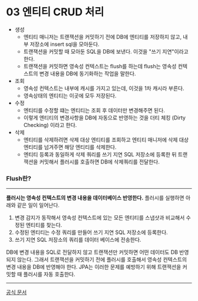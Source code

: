 # 03 엔티티 CRUD 처리

- 생성
  - 엔티티 매니저는 트랜잭션을 커밋하기 전에 DB에 엔티티를 저장하지 않고, 내부 저장소에 insert sql을 모아둔다.
  - 트랜잭션을 커밋할 때 모아둔 SQL을 DB에 보낸다. 이것을 "쓰기 지연"이라고 한다.
  - 트랜잭션을 커밋하면 영속성 컨텍스트는 flush를 하는데 flush는 영속성 컨텍스트의 변경 내용을 DB에 동기화하는 작업을 말한다.
- 조회
  - 영속성 컨텍스트는 내부에 캐시를 가지고 있는데, 이것을 1차 캐시라 부른다.
  - 영속상태의 엔티티는 이곳에 모두 저장된다.
- 수정
  - 엔티티를 수정할 떄는 엔티티는 조회 후 데이터만 변경해주면 된다.
  - 이렇게 엔티티의 변경사항을 DB에 자동으로 반영하는 것을 더티 체킹 (Dirty Checking) 이라고 한다.
- 삭제 
  - 엔티티를 삭제하려면 삭제 대상 엔티티를 조회하고 엔티티 매니저에 삭제 대상 엔티티를 넘겨주면 해당 엔티티를 삭제한다.
  - 엔티티 등록과 동일하게 삭제 쿼리를 쓰기 지연 SQL 저장소에 등록한 뒤 트랜잭션을 커밋해서 플러시를 호출하면 DB에 삭제쿼리를 전달한다.


### Flush란?

---

**플러시는 영속성 컨텍스트의 변경 내용을 데이터베이스 반영한다.**
플러시를 실행하면 아래와 같은 일이 일어난다.
1. 변경 감지가 동작해서 영속성 컨텍스트에 있는 모든 엔티티를 스냅샷과 비교해서 수정된 엔티티를 찾는다.
2. 수정된 엔티티는 수정 쿼리를 만들어 쓰기 지연 SQL 저장소에 등록한다.
3. 쓰기 지연 SQL 저장소의 쿼리를 데이터 베이스에 전송한다.

DB에 변경 내용을 SQL로 전달하지 않고 트랜잭션만 커밋하면 어떤 데이터도 DB 반영되지 않는다. 그래서 트랜잭션을
커밋하기 전에 플러시를 호출해서 영속성 컨텍스트의 변경 내용을 DB에 반영해야 한다. JPA는 이러한 문제를 예방하기
위해 트랜잭션을 커밋할 때 플러시를 자동 호출한다.






---
[공식 문서](https://www.baeldung.com/hibernate-save-persist-update-merge-saveorupdate)
